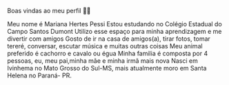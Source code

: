 Boas vindas ao meu perfil 💙💙

Meu nome é Mariana Hertes Pessi
Estou estudando no Colégio Estadual do Campo Santos Dumont
Utilizo esse espaço para minha aprendizagem e me divertir com amigos
Gosto de ir na casa de amigos(a), tirar fotos, tomar tereré, conversar, escutar música e muitas outras coisas
Meu animal preferido é cachorro e cavalo ou égua
Minha familia é composta por 4 pessoas, eu, meu pai,minha mãe e minha irmã mais nova
Nasci em Ivinhema no Mato Grosso do Sul-MS, mais atualmente moro em Santa Helena no Paraná- PR.
